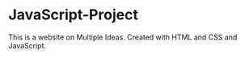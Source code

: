 # JavaScript-Project
This is a website on Multiple Ideas. Created with HTML and CSS and JavaScript.
